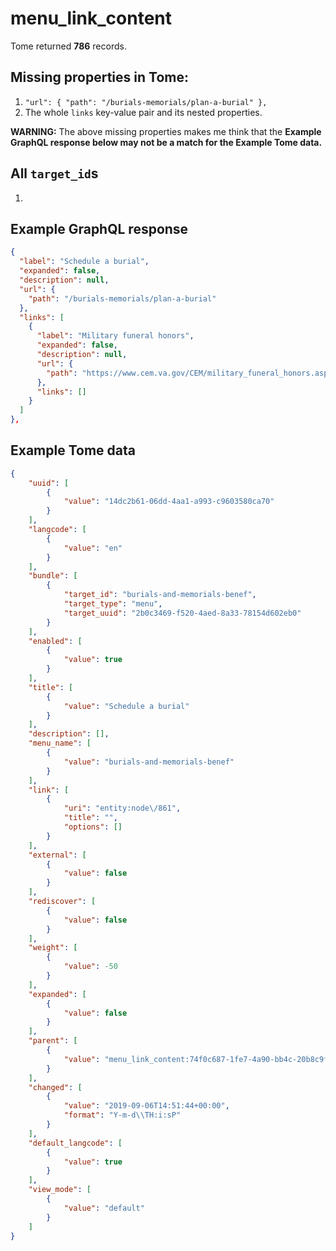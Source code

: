 # menu_link_content

Tome returned **786** records.


## Missing properties in Tome:

1. `"url": { "path": "/burials-memorials/plan-a-burial" },`
1. The whole `links` key-value pair and its nested properties.

**WARNING:** The above missing properties makes me think that the **Example GraphQL response below may not be a match for the Example Tome data.**

## All `target_id`s

1.

## Example GraphQL response

```json
{
  "label": "Schedule a burial",
  "expanded": false,
  "description": null,
  "url": {
    "path": "/burials-memorials/plan-a-burial"
  },
  "links": [
    {
      "label": "Military funeral honors",
      "expanded": false,
      "description": null,
      "url": {
        "path": "https://www.cem.va.gov/CEM/military_funeral_honors.asp"
      },
      "links": []
    }
  ]
},
```

## Example Tome data

```json
{
    "uuid": [
        {
            "value": "14dc2b61-06dd-4aa1-a993-c9603580ca70"
        }
    ],
    "langcode": [
        {
            "value": "en"
        }
    ],
    "bundle": [
        {
            "target_id": "burials-and-memorials-benef",
            "target_type": "menu",
            "target_uuid": "2b0c3469-f520-4aed-8a33-78154d602eb0"
        }
    ],
    "enabled": [
        {
            "value": true
        }
    ],
    "title": [
        {
            "value": "Schedule a burial"
        }
    ],
    "description": [],
    "menu_name": [
        {
            "value": "burials-and-memorials-benef"
        }
    ],
    "link": [
        {
            "uri": "entity:node\/861",
            "title": "",
            "options": []
        }
    ],
    "external": [
        {
            "value": false
        }
    ],
    "rediscover": [
        {
            "value": false
        }
    ],
    "weight": [
        {
            "value": -50
        }
    ],
    "expanded": [
        {
            "value": false
        }
    ],
    "parent": [
        {
            "value": "menu_link_content:74f0c687-1fe7-4a90-bb4c-20b8c9fa2dd8"
        }
    ],
    "changed": [
        {
            "value": "2019-09-06T14:51:44+00:00",
            "format": "Y-m-d\\TH:i:sP"
        }
    ],
    "default_langcode": [
        {
            "value": true
        }
    ],
    "view_mode": [
        {
            "value": "default"
        }
    ]
}
```
